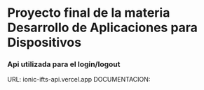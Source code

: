 # Proyecto final de la materia Desarrollo de Aplicaciones para Dispositivos

### Api utilizada para el login/logout

URL: ionic-ifts-api.vercel.app
DOCUMENTACION: 